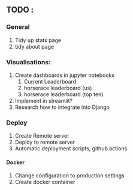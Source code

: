 ## TODO :

### General 

1. Tidy up stats page
2. tidy about page

### Visualisations:
1) Create dashboards in jupyter notebooks
    1. Current Leaderboard
    2. horserace leaderboard (us)
    3. horserace leaderboard (top ten)
2) Implement in streamlit?
3) Research how to integrate into Django
    
### Deploy

1. Create Remote server
2. Deploy to remote server
3. Automatic deployment scripts, github actions

#### Docker
1. Change configuration to production settings
2. Create docker container


